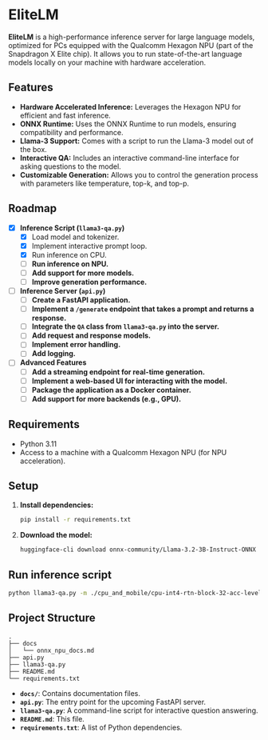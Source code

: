 # EliteLM

**EliteLM** is a high-performance inference server for large language models, optimized for PCs equipped with the Qualcomm Hexagon NPU (part of the Snapdragon X Elite chip). It allows you to run state-of-the-art language models locally on your machine with hardware acceleration.

## Features

*   **Hardware Accelerated Inference:** Leverages the Hexagon NPU for efficient and fast inference.
*   **ONNX Runtime:** Uses the ONNX Runtime to run models, ensuring compatibility and performance.
*   **Llama-3 Support:** Comes with a script to run the Llama-3 model out of the box.
*   **Interactive QA:** Includes an interactive command-line interface for asking questions to the model.
*   **Customizable Generation:** Allows you to control the generation process with parameters like temperature, top-k, and top-p.

## Roadmap

- [x] **Inference Script (`llama3-qa.py`)**
    - [x] Load model and tokenizer.
    - [x] Implement interactive prompt loop.
    - [x] Run inference on CPU.
    - [ ] **Run inference on NPU.**
    - [ ] **Add support for more models.**
    - [ ] **Improve generation performance.**
- [ ] **Inference Server (`api.py`)**
    - [ ] **Create a FastAPI application.**
    - [ ] **Implement a `/generate` endpoint that takes a prompt and returns a response.**
    - [ ] **Integrate the `QA` class from `llama3-qa.py` into the server.**
    - [ ] **Add request and response models.**
    - [ ] **Implement error handling.**
    - [ ] **Add logging.**
- [ ] **Advanced Features**
    - [ ] **Add a streaming endpoint for real-time generation.**
    - [ ] **Implement a web-based UI for interacting with the model.**
    - [ ] **Package the application as a Docker container.**
    - [ ] **Add support for more backends (e.g., GPU).**

## Requirements

- Python 3.11
- Access to a machine with a Qualcomm Hexagon NPU (for NPU acceleration).

## Setup

1.  **Install dependencies:**

    ```bash
    pip install -r requirements.txt
    ```

2.  **Download the model:**

    ```bash
    huggingface-cli download onnx-community/Llama-3.2-3B-Instruct-ONNX --include cpu_and_mobile/* --local-dir .
    ```

## Run inference script

```bash
python llama3-qa.py -m ./cpu_and_mobile/cpu-int4-rtn-block-32-acc-level-4 -k 40 -p 0.95 -t 0.8 -r 1.0
```

## Project Structure

```
.
├── docs
│   └── onnx_npu_docs.md
├── api.py
├── llama3-qa.py
├── README.md
└── requirements.txt
```

*   **`docs/`**: Contains documentation files.
*   **`api.py`**: The entry point for the upcoming FastAPI server.
*   **`llama3-qa.py`**: A command-line script for interactive question answering.
*   **`README.md`**: This file.
*   **`requirements.txt`**: A list of Python dependencies.